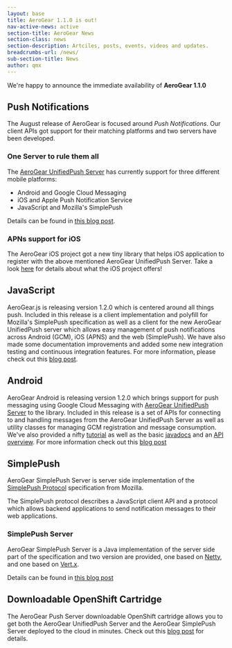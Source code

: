 ```yaml
---
layout: base
title: AeroGear 1.1.0 is out!
nav-active-news: active
section-title: AeroGear News
section-class: news
section-description: Artciles, posts, events, videos and updates.
breadcrumbs-url: /news/
sub-section-title: News
author: qmx
---
```



We're happy to announce the immediate availability of **AeroGear 1.1.0**

## Push Notifications

The August release of AeroGear is focused around _Push Notifications_. Our client APIs got support for their matching platforms and two servers have been developed.

### One Server to rule them all

The [AeroGear UnifiedPush Server](https://github.com/aerogear/aerogear-unifiedpush-server) has currently support for three different mobile platforms:

* Android and Google Cloud Messaging
* iOS and Apple Push Notification Service
* JavaScript and Mozilla's SimplePush

Details can be found in [this blog post](http://matthiaswessendorf.wordpress.com/2013/08/19/aerogear-push-notifications).


### APNs support for iOS

The AeroGear iOS project got a new tiny library that helps iOS application to register with the above mentioned AeroGear UnifiedPush Server. Take a look [here](http://matthiaswessendorf.wordpress.com/2013/08/19/aerogear-ios-apns) for details about what the iOS project offers!

## JavaScript

AeroGear.js is releasing version 1.2.0 which is centered around all things push. Included in this release is a client implementation and polyfill for Mozilla's SimplePush specification as well as a client for the new AeroGear UnifiedPush server which allows easy management of push notifications across Android (GCM), iOS (APNS) and the web (SimplePush). We have also made some documentation improvements and added some new integration testing and continuous integration features. For more information, please check out this [blog post](http://blog.krisborchers.com/2013/08/19/aerogear-js-1-2-0-has-been-pushed).

## Android 

AeroGear Android is releasing version 1.2.0 which brings support for push messaging using Google Cloud Messaging with [AeroGear UnifiedPush Server](https://github.com/aerogear/aerogear-unifiedpush-server) to the library.  Included in this release is a set of APIs for connecting to and handling messages from the AeroGear UnifiedPush Server as well as utility classes for managing GCM registration and message consumption.  We've also provided a nifty [tutorial](/docs/guides/aerogear-push-android) as well as the basic [javadocs](/docs/specs/aerogear-android/) and an [API overview](/docs/guides/aerogear-android/AerogearAndroidPush).  For more information check out this [blog post](http://blog.sagaoftherealms.net/?p=449)

## SimplePush

AeroGear SimplePush Server is server side implementation of the [SimplePush Protocol](https://wiki.mozilla.org/WebAPI/SimplePush/Protocol) specification from Mozilla.

The SimplePush protocol describes a JavaScript client API and a protocol which allows backend applications to send notification messages to their web applications.

### SimplePush Server
AeroGear SimplePush Server is a Java implementation of the server side part of the specification and two version are provided, one based on [Netty](http://netty.io/), and one based on [Vert.x](http://vertx.io/).

Details can be found in [this blog post](http://dbevenius.org)

## Downloadable OpenShift Cartridge

The AeroGear Push Server downloadable OpenShift cartridge allows you to get both the AeroGear UnifiedPush Server and the AeroGear SimplePush Server deployed to the cloud in minutes. Check out this [blog post](https://community.jboss.org/people/fjuma/blog/2013/08/19/downloadable-openshift-aerogear-push-server-cartridge-080) for details.

